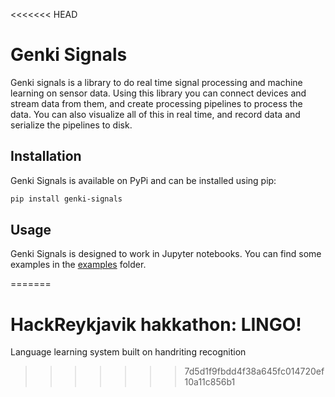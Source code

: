 <<<<<<< HEAD
# Genki Signals

Genki signals is a library to do real time signal processing and machine learning on sensor data. Using this library you
can connect devices and stream data from them, and create processing pipelines to process the data. You can also
visualize all of this in real time, and record data and serialize the pipelines to disk.

## Installation
Genki Signals is available on PyPi and can be installed using pip:
```bash
pip install genki-signals
```

## Usage
Genki Signals is designed to work in Jupyter notebooks. You can find some examples in the [examples](examples) folder.

=======
# HackReykjavik hakkathon: LINGO!

Language learning system built on handriting recognition 
>>>>>>> 7d5d1f9fbdd4f38a645fc014720ef10a11c856b1
